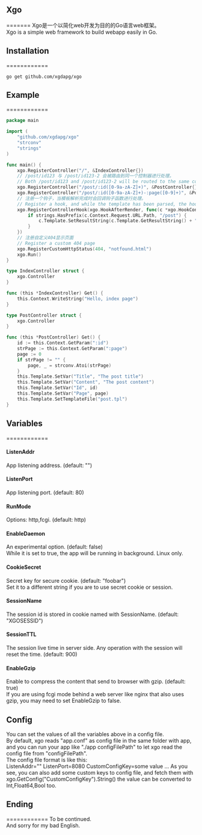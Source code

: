 ## Xgo
=======
Xgo是一个以简化web开发为目的的Go语言web框架。  
Xgo is a simple web framework to build webapp easily in Go.  

## Installation
============

    go get github.com/xgdapg/xgo

## Example
============
```go
package main

import (
	"github.com/xgdapg/xgo"
	"strconv"
	"strings"
)

func main() {
	xgo.RegisterController("/", &IndexController{})
	// /post/id123 与 /post/id123-2 会被路由到同一个控制器进行处理。
	// Both /post/id123 and /post/id123-2 will be routed to the same controller.
	xgo.RegisterController("/post/:id([0-9a-zA-Z]+)", &PostController{})
	xgo.RegisterController("/post/:id([0-9a-zA-Z]+)-:page([0-9]+)", &PostController{})
	// 注册一个钩子，当模板解析完成时会回调钩子函数进行处理。
	// Register a hook, and while the template has been parsed, the hook will be called.
	xgo.RegisterControllerHook(xgo.HookAfterRender, func(c *xgo.HookController) {
		if strings.HasPrefix(c.Context.Request.URL.Path, "/post") {
			c.Template.SetResultString(c.Template.GetResultString() + "<div>append a footer</div>")
		}
	})
	// 注册自定义404显示页面
	// Register a custom 404 page
	xgo.RegisterCustomHttpStatus(404, "notfound.html")
	xgo.Run()
}

type IndexController struct {
	xgo.Controller
}

func (this *IndexController) Get() {
	this.Context.WriteString("Hello, index page")
}

type PostController struct {
	xgo.Controller
}

func (this *PostController) Get() {
	id := this.Context.GetParam(":id")
	strPage := this.Context.GetParam(":page")
	page := 0
	if strPage != "" {
		page, _ = strconv.Atoi(strPage)
	}
	this.Template.SetVar("Title", "The post title")
	this.Template.SetVar("Content", "The post content")
	this.Template.SetVar("Id", id)
	this.Template.SetVar("Page", page)
	this.Template.SetTemplateFile("post.tpl")
}
```
## Variables
============
#### ListenAddr
App listening address. (default: "")
#### ListenPort
App listening port. (default: 80) 
#### RunMode
Options: http,fcgi. (default: http)
#### EnableDaemon
An experimental option. (default: false)  
While it is set to true, the app will be running in background. Linux only.
#### CookieSecret
Secret key for secure cookie. (default: "foobar")  
Set it to a different string if you are to use secret cookie or session.
#### SessionName
The session id is stored in cookie named with SessionName. (default: "XGOSESSID")
#### SessionTTL
The session live time in server side. Any operation with the session will reset the time. (default: 900)
#### EnableGzip
Enable to compress the content that send to browser with gzip. (default: true)  
If you are using fcgi mode behind a web server like nginx that also uses gzip, you may need to set EnableGzip to false.
## Config
You can set the values of all the variables above in a config file.  
By default, xgo reads "app.conf" as config file in the same folder with app, and you can run your app like "./app configFilePath" to let xgo read the config file from "configFilePath".  
The config file format is like this:  
	ListenAddr=""
	ListenPort=8080
	CustomConfigKey=some value
	...
As you see, you can also add some custom keys to config file, and fetch them with
	xgo.GetConfig("CustomConfigKey").String()
the value can be converted to Int,Float64,Bool too.
## Ending
============
To be continued.  
And sorry for my bad English.